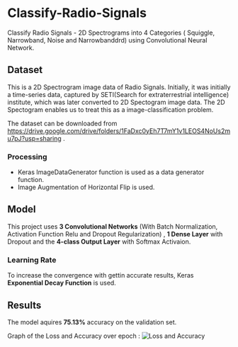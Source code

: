 # Classify-Radio-Signals
Classify Radio Signals - 2D Spectrograms into 4 Categories ( Squiggle, Narrowband, Noise and Narrowbanddrd) using Convolutional Neural Network.

## Dataset
This is a 2D Spectrogram image data of Radio Signals. Initially, it was initially a time-series data, captured by SETI(Search for extraterrestrial intelligence) institute, which was later converted to 2D Spectogram image data. The 2D Spectogram enables us to treat this as a image-classification problem.

The dataset can be downloaded from https://drive.google.com/drive/folders/1FaDxc0yEh7T7mY1v1LEOS4NoUs2mu7pJ?usp=sharing .

### Processing
* Keras ImageDataGenerator function is used as a data generator function.
* Image Augmentation of Horizontal Flip is used.

## Model
This project uses **3 Convolutional Networks** (With Batch Normalization, Activation Function Relu and Dropout Regularization) , **1 Dense Layer** with Dropout and the **4-class Output Layer** with Softmax Activaion.

### Learning Rate
To increase the convergence with gettin accurate results, Keras **Exponential Decay Function** is used. 

## Results
The model aquires **75.13%** accuracy on the validation set.

Graph of the Loss and Accuracy over epoch :
![Loss and Accuracy](files/Loss_accuracy.png)
